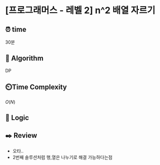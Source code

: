 # [프로그래머스 - 레벨 2] n^2 배열 자르기
 
## ⏰  **time**
30분

## :pushpin: **Algorithm**
DP

## ⏲️**Time Complexity**
$O(N)$

## :round_pushpin: **Logic**

## :black_nib: **Review**
- 오타..
- 2번째 솔루션처럼 행,열은 나누기로 해결 가능하다는점